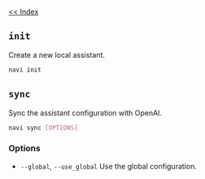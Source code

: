 [<< Index](index.md)

## `init`
Create a new local assistant.

```bash
navi init
```

## `sync`
Sync the assistant configuration with OpenAI.

```bash
navi sync [OPTIONS]
```

### Options
 - `--global`, `--use_global` Use the global configuration.